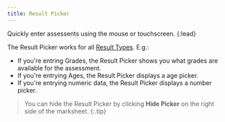 ```yaml
---
title: Result Picker
---
```


Quickly enter assessents using the mouse or touchscreen.
{:lead}

The Result Picker works for all [Result Types](../result-types). E.g.:

* If you're entring Grades, the Result Picker shows you what grades are available for the assessment. 
* If you're entrying Ages, the Result Picker displays a age picker. 
* If you're entrying numeric data, the Result Picker displays a number picker.

> You can hide the Result Picker by clicking **Hide Picker** on the right side of the marksheet.
{:.tip}